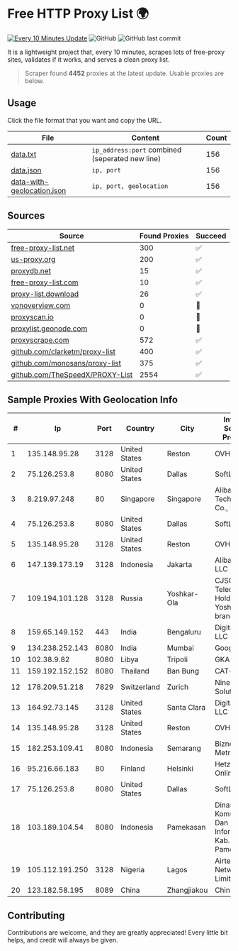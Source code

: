 
# Free HTTP Proxy List 🌍

[![Every 10 Minutes Update](https://github.com/mertguvencli/http-proxy-list/actions/workflows/main.yml/badge.svg?branch=main)](https://github.com/mertguvencli/http-proxy-list/actions/workflows/main.yml)
![GitHub](https://img.shields.io/github/license/mertguvencli/http-proxy-list)
![GitHub last commit](https://img.shields.io/github/last-commit/mertguvencli/http-proxy-list)

It is a lightweight project that, every 10 minutes, scrapes lots of free-proxy sites, validates if it works, and serves a clean proxy list.


> Scraper found **4452** proxies at the latest update. Usable proxies are below.

## Usage

Click the file format that you want and copy the URL.


|File|Content|Count|
|----|-------|-----|
|[data.txt](https://raw.githubusercontent.com/mertguvencli/http-proxy-list/main/proxy-list/data.txt)|`ip_address:port` combined (seperated new line)|156|
|[data.json](https://raw.githubusercontent.com/mertguvencli/http-proxy-list/main/proxy-list/data.json)|`ip, port`|156|
|[data-with-geolocation.json](https://raw.githubusercontent.com/mertguvencli/http-proxy-list/main/proxy-list/data-with-geolocation.json)|`ip, port, geolocation`|156|

## Sources

|Source|Found Proxies|Succeed|
|------|-------------|-------|
|[free-proxy-list.net](https://free-proxy-list.net)|300|✅|
|[us-proxy.org](https://www.us-proxy.org)|200|✅|
|[proxydb.net](http://proxydb.net)|15|✅|
|[free-proxy-list.com](https://free-proxy-list.com/?page=&port=&type%5B%5D=http&type%5B%5D=https&up_time=0&search=Search)|10|✅|
|[proxy-list.download](https://www.proxy-list.download/HTTP)|26|✅|
|[vpnoverview.com](https://vpnoverview.com/privacy/anonymous-browsing/free-proxy-servers)|0|🚫|
|[proxyscan.io](https://www.proxyscan.io)|0|🚫|
|[proxylist.geonode.com](https://proxylist.geonode.com/api/proxy-list?limit=300&page=1&sort_by=lastChecked&sort_type=desc&protocols=http,https)|0|🚫|
|[proxyscrape.com](https://api.proxyscrape.com/v2/?request=displayproxies&protocol=http&timeout=10000&country=all&ssl=all&anonymity=all)|572|✅|
|[github.com/clarketm/proxy-list](https://raw.githubusercontent.com/clarketm/proxy-list/master/proxy-list-raw.txt)|400|✅|
|[github.com/monosans/proxy-list](https://raw.githubusercontent.com/monosans/proxy-list/main/proxies/http.txt)|375|✅|
|[github.com/TheSpeedX/PROXY-List](https://raw.githubusercontent.com/TheSpeedX/PROXY-List/master/http.txt)|2554|✅|


## Sample Proxies With Geolocation Info

|#|Ip|Port|Country|City|Internet Service Provider|
|-|--|----|-------|----|-------------------------|
|1|135.148.95.28|3128|United States|Reston|OVH SAS|
|2|75.126.253.8|8080|United States|Dallas|SoftLayer|
|3|8.219.97.248|80|Singapore|Singapore|Alibaba (US) Technology Co., Ltd.|
|4|75.126.253.8|8080|United States|Dallas|SoftLayer|
|5|135.148.95.28|3128|United States|Reston|OVH SAS|
|6|147.139.173.19|3128|Indonesia|Jakarta|Alibaba.com LLC|
|7|109.194.101.128|3128|Russia|Yoshkar-Ola|CJSC "ER-Telecom Holding" Yoshkar-Ola branch|
|8|159.65.149.152|443|India|Bengaluru|DigitalOcean, LLC|
|9|134.238.252.143|8080|India|Mumbai|Google LLC|
|10|102.38.9.82|8080|Libya|Tripoli|GKA|
|11|159.192.152.152|8080|Thailand|Ban Bung|CAT-BB|
|12|178.209.51.218|7829|Switzerland|Zurich|Nine Internet Solutions AG|
|13|164.92.73.145|3128|United States|Santa Clara|DigitalOcean, LLC|
|14|135.148.95.28|3128|United States|Reston|OVH SAS|
|15|182.253.109.41|8080|Indonesia|Semarang|Biznet Metronet|
|16|95.216.66.183|80|Finland|Helsinki|Hetzner Online GmbH|
|17|75.126.253.8|8080|United States|Dallas|SoftLayer|
|18|103.189.104.54|8080|Indonesia|Pamekasan|Dinas Komunikasi Dan Informatika Kab. Pamekasan|
|19|105.112.191.250|3128|Nigeria|Lagos|Airtel Networks Limited|
|20|123.182.58.195|8089|China|Zhangjiakou|Chinanet|



## Contributing

Contributions are welcome, and they are greatly appreciated! Every
little bit helps, and credit will always be given.

